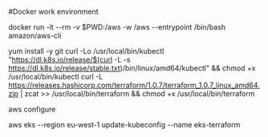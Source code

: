 #Docker work environment

docker run -it --rm -v $PWD:/aws -w /aws --entrypoint /bin/bash amazon/aws-cli

yum install -y git
curl -Lo /usr/local/bin/kubectl "https://dl.k8s.io/release/$(curl -L -s https://dl.k8s.io/release/stable.txt)/bin/linux/amd64/kubectl" && chmod +x /usr/local/bin/kubectl
curl -L https://releases.hashicorp.com/terraform/1.0.7/terraform_1.0.7_linux_amd64.zip | zcat >> /usr/local/bin/terraform && chmod +x /usr/local/bin/terraform

aws configure

aws eks --region eu-west-1 update-kubeconfig --name eks-terraform
